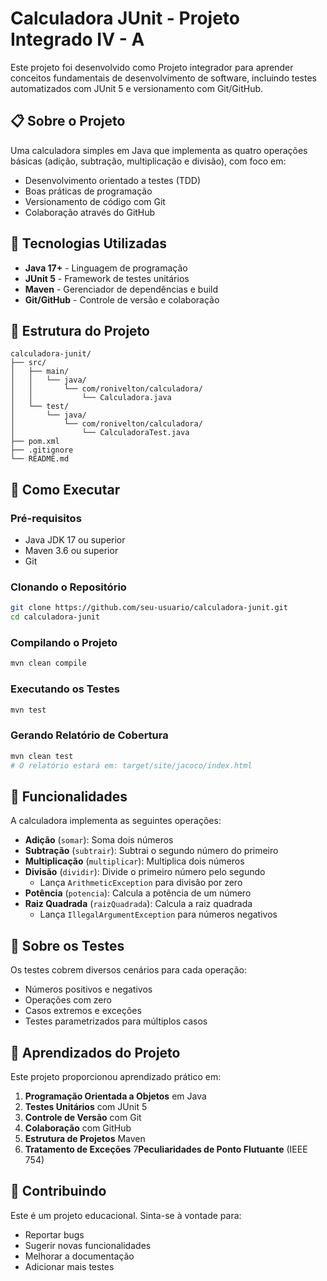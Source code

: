 # Calculadora JUnit - Projeto Integrado IV - A

Este projeto foi desenvolvido como Projeto integrador para aprender conceitos fundamentais de desenvolvimento de software, incluindo testes automatizados com JUnit 5 e versionamento com Git/GitHub.

## 📋 Sobre o Projeto

Uma calculadora simples em Java que implementa as quatro operações básicas (adição, subtração, multiplicação e divisão), com foco em:
- Desenvolvimento orientado a testes (TDD)
- Boas práticas de programação
- Versionamento de código com Git
- Colaboração através do GitHub

## 🚀 Tecnologias Utilizadas

- **Java 17+** - Linguagem de programação
- **JUnit 5** - Framework de testes unitários
- **Maven** - Gerenciador de dependências e build
- **Git/GitHub** - Controle de versão e colaboração

## 📁 Estrutura do Projeto

```
calculadora-junit/
├── src/
│   ├── main/
│   │   └── java/
│   │       └── com/ronivelton/calculadora/
│   │           └── Calculadora.java
│   └── test/
│       └── java/
│           └── com/ronivelton/calculadora/
│               └── CalculadoraTest.java
├── pom.xml
├── .gitignore
└── README.md
```

## 🔧 Como Executar

### Pré-requisitos
- Java JDK 17 ou superior
- Maven 3.6 ou superior
- Git

### Clonando o Repositório
```bash
git clone https://github.com/seu-usuario/calculadora-junit.git
cd calculadora-junit
```

### Compilando o Projeto
```bash
mvn clean compile
```

### Executando os Testes
```bash
mvn test
```

### Gerando Relatório de Cobertura
```bash
mvn clean test
# O relatório estará em: target/site/jacoco/index.html
```

## 🧮 Funcionalidades

A calculadora implementa as seguintes operações:

- **Adição** (`somar`): Soma dois números
- **Subtração** (`subtrair`): Subtrai o segundo número do primeiro
- **Multiplicação** (`multiplicar`): Multiplica dois números
- **Divisão** (`dividir`): Divide o primeiro número pelo segundo
    - Lança `ArithmeticException` para divisão por zero
- **Potência** (`potencia`): Calcula a potência de um número
- **Raiz Quadrada** (`raizQuadrada`): Calcula a raiz quadrada
    - Lança `IllegalArgumentException` para números negativos

## 🧪 Sobre os Testes

Os testes cobrem diversos cenários para cada operação:
- Números positivos e negativos
- Operações com zero
- Casos extremos e exceções
- Testes parametrizados para múltiplos casos

## 📝 Aprendizados do Projeto

Este projeto proporcionou aprendizado prático em:

1. **Programação Orientada a Objetos** em Java
2. **Testes Unitários** com JUnit 5
3. **Controle de Versão** com Git
4. **Colaboração** com GitHub
5. **Estrutura de Projetos** Maven
6. **Tratamento de Exceções**
7**Peculiaridades de Ponto Flutuante** (IEEE 754)

## 🤝 Contribuindo

Este é um projeto educacional. Sinta-se à vontade para:
- Reportar bugs
- Sugerir novas funcionalidades
- Melhorar a documentação
- Adicionar mais testes